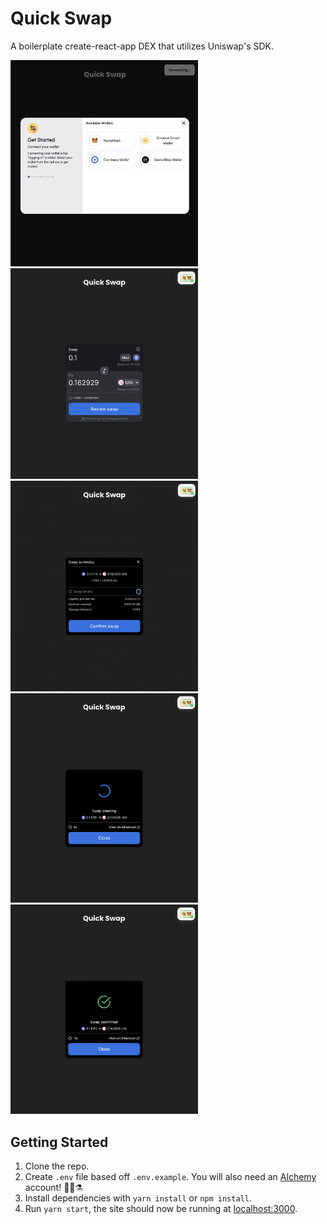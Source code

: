 # Quick Swap

A boilerplate create-react-app DEX that utilizes Uniswap's SDK.

<img alt="app" src="./src/assets/image1.png" width="300px" />
<br />
<img alt="app" src="./src/assets/image2.png" width="300px" />
<br />
<img alt="app" src="./src/assets/image3.png" width="300px" />
<br />
<img alt="app" src="./src/assets/image4.png" width="300px" />
<br />
<img alt="app" src="./src/assets/image5.png" width="300px" />

## Getting Started

1. Clone the repo.
1. Create `.env` file based off `.env.example`. You will also need an [Alchemy](https://www.alchemy.com/) account! 🧙‍♀️⚗️
1. Install dependencies with `yarn install` or `npm install`.
1. Run `yarn start`, the site should now be running at [localhost:3000](http://localhost:3000).
